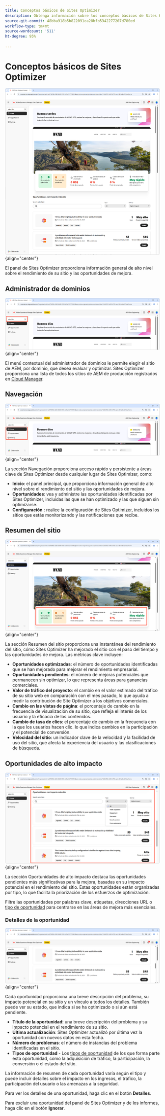 ```yaml
---
title: Conceptos básicos de Sites Optimizer
description: Obtenga información sobre los conceptos básicos de Sites Optimizer y cómo navegar por él.
source-git-commit: 48bba918b5b822091ca28bfb5342277207d780ed
workflow-type: tm+mt
source-wordcount: '511'
ht-degree: 95%

---
```



# Conceptos básicos de Sites Optimizer

![Página de inicio de Sites Optimizer](./assets/basics/hero.png){align="center"}

El panel de Sites Optimizer proporciona información general de alto nivel sobre el rendimiento de su sitio y las oportunidades de mejora.

## Administrador de dominios

![Administrador de dominios de Site Optimizer](./assets/basics/domain-manager.png){align="center"}

El menú contextual del administrador de dominios le permite elegir el sitio de AEM, por dominio, que desea evaluar y optimizar. Sites Optimizer proporciona una lista de todos los sitios de AEM de producción registrados en [Cloud Manager](https://experienceleague.adobe.com/es/docs/experience-manager-cloud-service/content/implementing/using-cloud-manager/edge-delivery-sites/add-edge-delivery-site).

## Navegación

![Navegación de Site Optimizer](./assets/basics/navigation.png){align="center"}

La sección Navegación proporciona acceso rápido y persistente a áreas clave de Sites Optimizer desde cualquier lugar de Sites Optimizer, como:

* **Inicio**: el panel principal, que proporciona información general de alto nivel sobre el rendimiento del sitio y las oportunidades de mejora.
* **Oportunidades**: vea y administre las oportunidades identificadas por Sites Optimizer, incluidas las que se han optimizado y las que siguen sin optimizarse.
* **Configuración** : realice la configuración de Sites Optimizer, incluidos los sitios que estás monitorizando y las notificaciones que recibe.

## Resumen del sitio

![Resumen del sitio de Site Optimizer](./assets/basics/site-summary.png){align="center"}

La sección Resumen del sitio proporciona una instantánea del rendimiento del sitio, cómo Sites Optimizer ha mejorado el sitio con el paso del tiempo y las oportunidades de mejora. Las métricas clave incluyen:

* **Oportunidades optimizadas**: el número de oportunidades identificadas que se han mejorado para mejorar el rendimiento empresarial.
* **Oportunidades pendientes**: el número de mejoras potenciales que permanecen sin optimizar, lo que representa áreas para ganancias comerciales.
* **Valor de tráfico del proyecto**: el cambio en el valor estimado del tráfico de su sitio web en comparación con el mes pasado, lo que ayuda a medir la contribución de Site Optimizer a los objetivos comerciales.
* **Cambio en las vistas de página**: el porcentaje de cambio en la frecuencia de visualización de su sitio, que refleja el interés de los usuario y la eficacia de los contenidos.
* **Cambio de tasa de clics**: el porcentaje de cambio en la frecuencia con la que los usuarios hacen clic. lo que indica cambios en la participación y el potencial de conversión.
* **Velocidad del sitio**: un indicador clave de la velocidad y la facilidad de uso del sitio, que afecta la experiencia del usuario y las clasificaciones de búsqueda.

## Oportunidades de alto impacto

![Oportunidades de alto impacto de Site Optimizer](./assets/basics/high-impact-opportunities.png){align="center"}

La sección Oportunidades de alto impacto destaca las oportunidades pendientes más significativas para la mejora, basadas en su impacto potencial en el rendimiento del sitio. Estas oportunidades están organizadas por tipo, lo que facilita la priorización de los esfuerzos de optimización.

Filtre las oportunidades por palabras clave, etiquetas, direcciones URL o [tipo de oportunidad](../opportunity-types/overview.md) para centrarse en las áreas de mejora más esenciales.


### Detalles de la oportunidad

![Oportunidad de alto impacto de Site Optimizer](./assets/basics/high-impact-opportunity-details.png){align="center"}

Cada oportunidad proporciona una breve descripción del problema, su impacto potencial en su sitio y un vínculo a todos los detalles. También puede ver su estado, que indica si se ha optimizado o si aún está pendiente.

* **Título de la oportunidad**: una breve descripción del problema y su impacto potencial en el rendimiento de su sitio.
* **Última actualización**: Sites Optimizer actualizó por última vez la oportunidad con nuevos datos en esta fecha.
* **Número de problemas**: el número de instancias del problema identificadas en el sitio.
* **Tipos de oportunidad** - Los [tipos de oportunidad](../opportunity-types/overview.md) de los que forma parte esta oportunidad, como la adquisición de tráfico, la participación, la conversión o el estado del sitio.

La información de resumen de cada oportunidad varía según el tipo y puede incluir detalles sobre el impacto en los ingresos, el tráfico, la participación del usuario o las amenazas a la seguridad.

Para ver los detalles de una oportunidad, haga clic en el botón **Detalles**.

Para excluir una oportunidad del panel de Sites Optimizer y de los informes, haga clic en el botón **Ignorar**.
